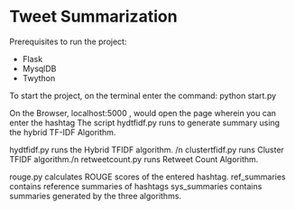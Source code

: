 # Tweet Summarization 
Prerequisites to run the project:
- Flask
- MysqlDB
- Twython

To start the project, on the terminal enter the command:
python start.py

On the Browser, localhost:5000 , would open the page wherein you can enter the hashtag
The script hydtfidf.py runs to generate summary using the hybrid TF-IDF Algorithm.

hydtfidf.py runs the Hybrid TFIDF algorithm. /n
clustertfidf.py runs Cluster TFIDF algorithm./n
retweetcount.py runs Retweet Count Algorithm.

rouge.py calculates ROUGE scores of the entered hashtag.
ref_summaries contains reference summaries of hashtags
sys_summaries contains summaries generated by the three algorithms.
